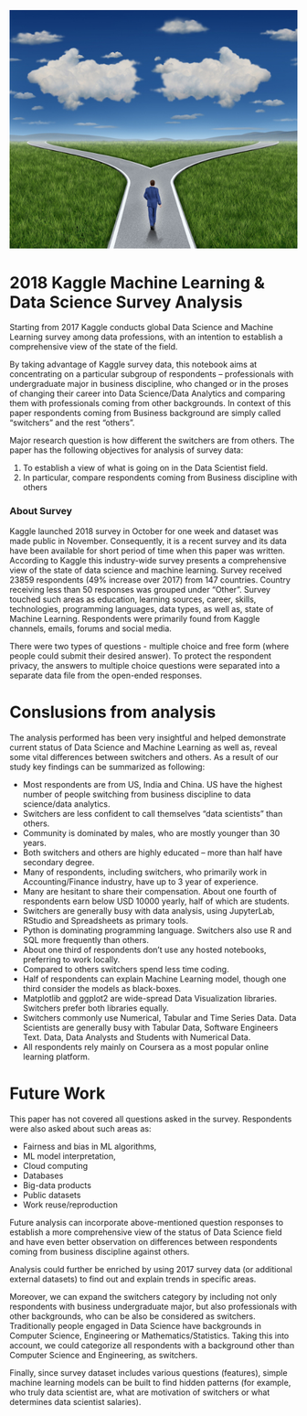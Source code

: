 
![header](/header.jpg)

# 2018 Kaggle Machine Learning & Data Science Survey Analysis

Starting from 2017 Kaggle conducts global Data Science and Machine Learning survey among data professions, with an intention to establish a comprehensive view of the state of the field.

By taking advantage of Kaggle survey data, this notebook aims at concentrating on a particular subgroup of respondents – professionals with undergraduate major in business discipline, who changed or in the proses of changing their career into Data Science/Data Analytics and comparing them with professionals coming from other backgrounds. In context of this paper respondents coming from Business background are simply called “switchers” and the rest “others”. 

Major research question is how different the switchers are from others. The paper has the following objectives for analysis of survey data:
1.	To establish a view of what is going on in the Data Scientist field.
2.	In particular, compare respondents coming from Business discipline with others 


### About Survey  

Kaggle launched 2018 survey in October for one week and dataset was made public in November. Consequently, it is a recent survey and its data have been available for short period of time when this paper was written. According to Kaggle this industry-wide survey presents a comprehensive view of the state of data science and machine learning. Survey received 23859 respondents (49% increase over 2017) from 147 countries. Country receiving less than 50 responses was grouped under “Other”. Survey touched such areas as education, learning sources, career, skills, technologies, programming languages, data types, as well as, state of Machine Learning. Respondents were primarily found from Kaggle channels, emails, forums and social media. 

There were two types of questions - multiple choice and free form (where people could submit their desired answer). To protect the respondent privacy, the answers to multiple choice questions were separated into a separate data file from the open-ended responses.

# Conslusions from analysis

The analysis performed has been very insightful and helped demonstrate current status of Data Science and Machine Learning as well as, reveal some vital differences between switchers and others. As a result of our study key findings can be summarized as following:
-	Most respondents are from US, India and China. US have the highest number of people switching from business discipline to data science/data analytics.
-	Switchers are less confident to call themselves “data scientists” than others.
-	Community is dominated by males, who are mostly younger than 30 years.
-	Both switchers and others are highly educated – more than half have secondary degree.
-	Many of respondents, including switchers, who primarily work in Accounting/Finance industry, have up to 3 year of experience.
-	Many are hesitant to share their compensation. About one fourth of respondents earn below USD 10000 yearly, half of which are students.
-	Switchers are generally busy with data analysis, using JupyterLab, RStudio and Spreadsheets as primary tools.
-	Python is dominating programming language. Switchers also use R and SQL more frequently than others.
-	About one third of respondents don’t use any hosted notebooks, preferring to work locally.
-	Compared to others switchers spend less time coding.
-	Half of respondents can explain Machine Learning model, though one third consider the models as black-boxes.
-	Matplotlib and ggplot2 are wide-spread Data Visualization libraries. Switchers prefer both libraries equally.
-	Switchers commonly use Numerical, Tabular and Time Series Data. Data Scientists are generally busy with Tabular Data, Software Engineers Text. Data, Data Analysts and Students with Numerical Data.
-	All respondents rely mainly on Coursera as a most popular online learning platform.

# Future Work

This paper has not covered all questions asked in the survey. Respondents were also asked about such areas as:
-	Fairness and bias in ML algorithms, 
-	ML model interpretation, 
-	Cloud computing
-	Databases
-	Big-data products
-	Public datasets
-	Work reuse/reproduction

Future analysis can incorporate above-mentioned question responses to establish a more comprehensive view of the status of Data Science field and have even better observation on differences between respondents coming from business discipline against others.

Analysis could further be enriched by using 2017 survey data (or additional external datasets) to find out and explain trends in specific areas. 

Moreover, we can expand the switchers category by including not only respondents with business undergraduate major, but also professionals with other backgrounds, who can be also be considered as switchers. Traditionally people engaged in Data Science have backgrounds in Computer Science, Engineering or Mathematics/Statistics. Taking this into account, we could categorize all respondents with a background other than Computer Science and Engineering, as switchers.

Finally, since survey dataset includes various questions (features), simple machine learning models can be built to find hidden patterns (for example, who truly data scientist are, what are motivation of switchers or what determines data scientist salaries).
